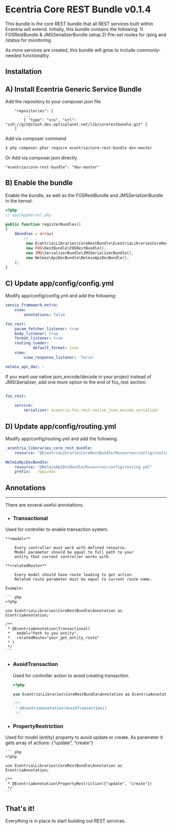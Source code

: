 Ecentria Core REST Bundle v0.1.4
=========================

This bundle is the core REST bundle that all REST services built within Ecentria will extend.
Initially, this bundle contains the following:
    1) FOSRestBundle & JMSSerializerBundle setup
    2) Pre-set routes for /ping and /status for monitoring

As more services are created, this bundle will grow to include commonly-needed functionality.

Installation
------------

## A) Install Ecentria Generic Service Bundle

Add the repository to your composer.json file 
```
    "repositories": [
        ...
        { "type": "vcs", "url": "ssh://git@stash.dev.opticplanet.net/lib/corerestbundle.git" }
    ]
```
Add via composer command

``` bash
$ php composer.phar require ecentria/core-rest-bundle dev-master
```

Or Add via composer.json directly
```
"ecentria/core-rest-bundle": "dev-master"
```

## B) Enable the bundle

Enable the bundle, as well as the FOSRestBundle and JMSSerializerBundle in the kernal:

``` php
<?php
// app/AppKernel.php

public function registerBundles()
{
    $bundles = array(
        // ...
         new Ecentria\Libraries\CoreRestBundle\EcentriaLibrariesCoreRestBundle(),
         new FOS\RestBundle\FOSRestBundle(),
         new JMS\SerializerBundle\JMSSerializerBundle(),
         new Nelmio\ApiDocBundle\NelmioApiDocBundle(),
    );
}
```

## C) Update app/config/config.yml

Modify app/config/config.yml and add the following:

``` yaml
sensio_framework_extra:
    view:
        annotations: false

fos_rest:
    param_fetcher_listener: true
    body_listener: true
    format_listener: true
    routing_loader:
            default_format: json
    view:
        view_response_listener: 'force'

nelmio_api_doc: ~
```

If you want use native json_encode/decode in your project instead of JMS\Serializer, add one more option
to the end of fos_rest section:

``` yaml

fos_rest:
    ...
    service:
        serializer: ecentria.fos_rest.native_json_encode_serializer

```

## D) Update app/config/routing.yml

Modify app/config/routing.yml and add the following:

``` yaml
_ecentria_libnraries_core_rest_bundle:
    resource: "@EcentriaLibrariesCoreRestBundle/Resources/config/routing.yml"

NelmioApiDocBundle:
    resource: "@NelmioApiDocBundle/Resources/config/routing.yml"
    prefix:   /api/doc
```


Annotations
-----
-----

There are several useful annotations.

 * ### Transactional
Used for controller to enable transaction system.
    
    **<model>**

        Every controller must work with defined resource.
        Model parameter should be equal to full path to your
        entity that current controller works with.

    **<relatedRoute>**

        Every model should have route leading to get action.
        Related route parameter must be equal to current route name.

    Example:

    ``` php
    <?php
    
    use Ecentria\Libraries\CoreRestBundle\Annotation as EcentriaAnnotation;
    
    /**
     * @EcentriaAnnotation\Transactional(
     *   model="Path to you entity",
     *   relatedRoute="your_get_entity_route"
     * )
     */
    ```

* ### AvoidTransaction

    Used for controller action to avoid creating transaction.

    ``` php
    <?php
    
    use Ecentria\Libraries\CoreRestBundle\Annotation as EcentriaAnnotation;
    
    /**
     * @EcentriaAnnotation\AvoidTransaction()
     */
    ```

* ### PropertyRestriction
Used for model (entity) property to avoid update or create.
As parameter it gets array of actions: {“update”, “create"}

    ``` php
    <?php
    
    use Ecentria\Libraries\CoreRestBundle\Annotation as EcentriaAnnotation;
    
    /**
     * @EcentriaAnnotation\PropertyRestriction({"update", "create"})
     */
    ```


## That's it!
Everything is in place to start building out REST services.